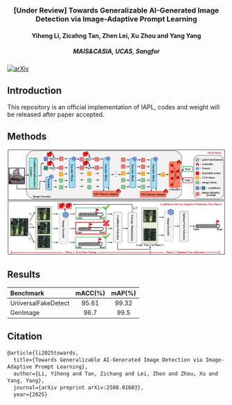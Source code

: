 <div align="center">
<!-- <h1>RCTrans</h1> -->
<h3>[Under Review] Towards Generalizable AI-Generated Image Detection via Image-Adaptive Prompt Learning</h3>
<h4>Yiheng Li, Zicahng Tan, Zhen Lei, Xu Zhou and Yang Yang<h4>
<h5>MAIS&CASIA, UCAS, Sangfor<h5>
</div>

[![arXiv](https://img.shields.io/badge/arXiv-Paper-<COLOR>.svg)](https://arxiv.org/abs/2508.01603)

## Introduction

This repository is an official implementation of IAPL, codes and weight will be released after paper accepted.

## Methods
![](IAPL_overview.png)

## Results

| Benchmark |  mACC(%)  |  mAP(%)   | 
| :-------- | :---: | :---: |
| UniversalFakeDetect   | 95.61  | 99.32  |
| GenImage | 96.7  | 99.5  |

## Citation
```
@article{li2025towards,
  title={Towards Generalizable AI-Generated Image Detection via Image-Adaptive Prompt Learning},
  author={Li, Yiheng and Tan, Zichang and Lei, Zhen and Zhou, Xu and Yang, Yang},
  journal={arXiv preprint arXiv:2508.01603},
  year={2025}
```
